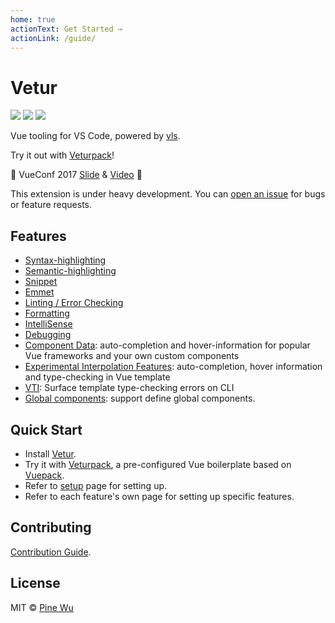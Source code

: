 ```yaml
---
home: true
actionText: Get Started →
actionLink: /guide/
---
```


# Vetur

[![](https://vsmarketplacebadge.apphb.com/version-short/octref.vetur.svg?style=flat-square)](https://marketplace.visualstudio.com/items?itemName=octref.vetur)
[![](https://vsmarketplacebadge.apphb.com/installs-short/octref.vetur.svg?style=flat-square)](https://marketplace.visualstudio.com/items?itemName=octref.vetur)
[![](https://vsmarketplacebadge.apphb.com/rating-short/octref.vetur.svg?style=flat-square)](https://marketplace.visualstudio.com/items?itemName=octref.vetur)

Vue tooling for VS Code, powered by [vls](https://github.com/vuejs/vetur/tree/master/server).

Try it out with [Veturpack](https://github.com/octref/veturpack)!

🎉 VueConf 2017 [Slide](https://www.dropbox.com/sh/eb4w8k3orh0j391/AAB3HaJexbGLa2tCP14BI8oJa?dl=0) & [Video](https://www.youtube.com/watch?v=05tNXJ-Kric) 🎉

This extension is under heavy development.
You can [open an issue](https://github.com/vuejs/vetur/issues/new) for bugs or feature requests.

## Features

- [Syntax-highlighting](/guide/highlighting.md)
- [Semantic-highlighting](/guide/semantic-highlighting.md)
- [Snippet](/guide/snippet.md)
- [Emmet](/guide/emmet.md)
- [Linting / Error Checking](/guide/linting-error.md)
- [Formatting](/guide/formatting.md)
- [IntelliSense](/guide/intellisense.md)
- [Debugging](/guide/debugging.md)
- [Component Data](/guide/component-data.md): auto-completion and hover-information for popular Vue frameworks and your own custom components
- [Experimental Interpolation Features](/guide/interpolation.md): auto-completion, hover information and type-checking in Vue template
- [VTI](/guide/vti.md): Surface template type-checking errors on CLI
- [Global components](/guide/global-components.md): support define global components.

## Quick Start

- Install [Vetur](https://marketplace.visualstudio.com/items?itemName=octref.vetur).
- Try it with [Veturpack](https://github.com/octref/veturpack), a pre-configured Vue boilerplate based on [Vuepack](https://github.com/egoist/vuepack).
- Refer to [setup](/guide/setup.md) page for setting up.
- Refer to each feature's own page for setting up specific features.

## Contributing

[Contribution Guide](https://github.com/vuejs/vetur/blob/master/.github/CONTRIBUTING.md).

## License

MIT © [Pine Wu](https://github.com/octref)
